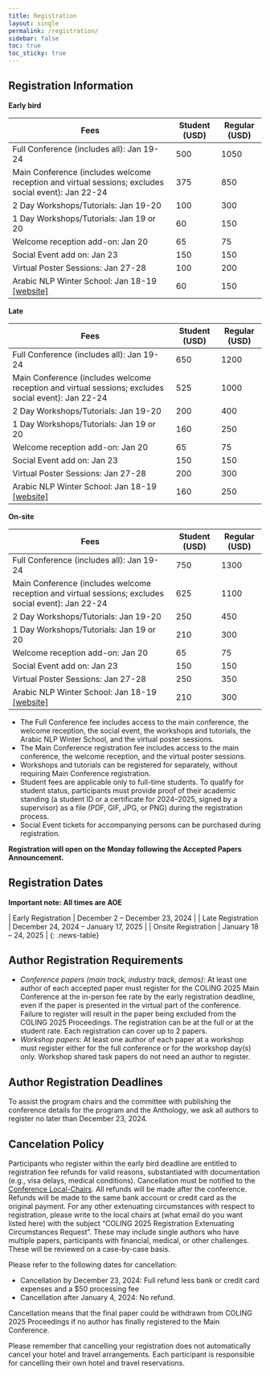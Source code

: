 ```yaml
---
title: Registration
layout: single
permalink: /registration/
sidebar: false
toc: true
toc_sticky: true
---
```


## Registration Information

**Early bird**

| Fees |Student (USD)| Regular (USD)|
|---|---|---|
|Full Conference (includes all): Jan 19-24 |	500	|1050|
|Main Conference (includes welcome reception and virtual sessions; excludes social event): Jan 22-24 |	375	|850|
|2 Day Workshops/Tutorials: Jan 19-20 |	100	|300|
|1 Day Workshops/Tutorials: Jan 19 or 20 |	60	|150|
|Welcome reception add-on: Jan 20 |	65	|75|
|Social Event add on: Jan 23 |	150	|150|
|Virtual Poster Sessions: Jan 27-28 |	100	|200|
|Arabic NLP Winter School: Jan 18-19 [[website]](https://winterschool2025.sigarab.org/) | 60	|150|

**Late**

| Fees |Student (USD)| Regular (USD)|
|---|---|---|
|Full Conference (includes all): Jan 19-24 |	650	|1200|
|Main Conference (includes welcome reception and virtual sessions; excludes social event): Jan 22-24 |	525	|1000|
|2 Day Workshops/Tutorials: Jan 19-20 |	200	|400|
|1 Day Workshops/Tutorials: Jan 19 or 20 |	160	|250|
|Welcome reception add-on: Jan 20 |	65	|75|
|Social Event add on: Jan 23 |	150	|150|
|Virtual Poster Sessions: Jan 27-28 |	200	|300|
|Arabic NLP Winter School: Jan 18-19 [[website]](https://winterschool2025.sigarab.org/) | 160	|250|

**On-site**

| Fees |Student (USD)| Regular (USD)|
|---|---|---|
|Full Conference (includes all): Jan 19-24 |	750	|1300|
|Main Conference (includes welcome reception and virtual sessions; excludes social event): Jan 22-24 |	625	|1100|
|2 Day Workshops/Tutorials: Jan 19-20 |	250	|450|
|1 Day Workshops/Tutorials: Jan 19 or 20 |	210	|300|
|Welcome reception add-on: Jan 20 |	65	|75|
|Social Event add on: Jan 23 |	150	|150|
|Virtual Poster Sessions: Jan 27-28 |	250	|350|
|Arabic NLP Winter School: Jan 18-19 [[website]](https://winterschool2025.sigarab.org/) | 210	|300|


- The Full Conference fee includes access to the main conference, the welcome reception, the social event, the workshops and tutorials, the Arabic NLP Winter School, and the virtual poster sessions.
- The Main Conference registration fee includes access to the main conference, the welcome reception, and the virtual poster sessions.
- Workshops and tutorials can be registered for separately, without requiring Main Conference registration.
- Student fees are applicable only to full-time students. To qualify for student status, participants must provide proof of their academic standing (a student ID or a certificate for 2024–2025, signed by a supervisor) as a file (PDF, GIF, JPG, or PNG) during the registration process.
- Social Event tickets for accompanying persons can be purchased during registration.

**Registration will open on the Monday following the Accepted Papers Announcement.**

## Registration Dates

**Important note: All times are AOE**

<style>
.news-table { font-size: .9em; table-layout: fixed; text-align: left; }
.news-table tr td:nth-child(1) { font-weight: bold; width: 25em;}
</style>

| Early Registration | December 2 – December 23, 2024 |
| Late Registration | December 24, 2024 – January 17, 2025 |
| Onsite Registration | January 18 – 24, 2025 |
{: .news-table}

## Author Registration Requirements

- *Conference papers (main track, industry track, demos)*: At least one author of each accepted paper must register for the COLING 2025 Main Conference at the in-person fee rate by the early registration deadline, even if the paper is presented in the virtual part of the conference. Failure to register will result in the paper being excluded from the COLING 2025 Proceedings. The registration can be at the full or at the student rate.  Each registration can cover up to 2 papers. 
- *Workshop papers*:  At least one author of each paper at a workshop must register either for the full conference or for the workshop day(s) only. Workshop shared task papers do not need an author to register.

## Author Registration Deadlines

To assist the program chairs and the committee with publishing the conference details for the program and the Anthology, we ask all authors to register no later than December 23, 2024.

## Cancelation Policy
Participants who register within the early bird deadline are entitled to registration fee refunds for valid reasons, substantiated with documentation (e.g., visa delays, medical conditions). Cancellation must be notified to the [Conference Local-Chairs](mailto:coling2025-local-chairs@googlegroups.com). All refunds will be made after the conference. Refunds will be made to the same bank account or credit card as the original payment.
For any other extenuating circumstances with respect to registration, please write to the local chairs at (what email do you want listed here) with the subject “COLING 2025 Registration Extenuating Circumstances Request”.  These may include single authors who have multiple papers, participants with financial, medical, or other challenges.  These will be reviewed on a case-by-case basis.

Please refer to the following dates for cancellation:

- Cancellation by December 23, 2024: Full refund less bank or credit card expenses and a $50 processing fee
- Cancellation after January 4, 2024: No refund.

Cancellation means that the final paper could be withdrawn from COLING 2025 Proceedings if no author has finally registered to the Main Conference.

Please remember that cancelling your registration does not automatically cancel your hotel and travel arrangements. Each participant is responsible for cancelling their own hotel and travel reservations.
